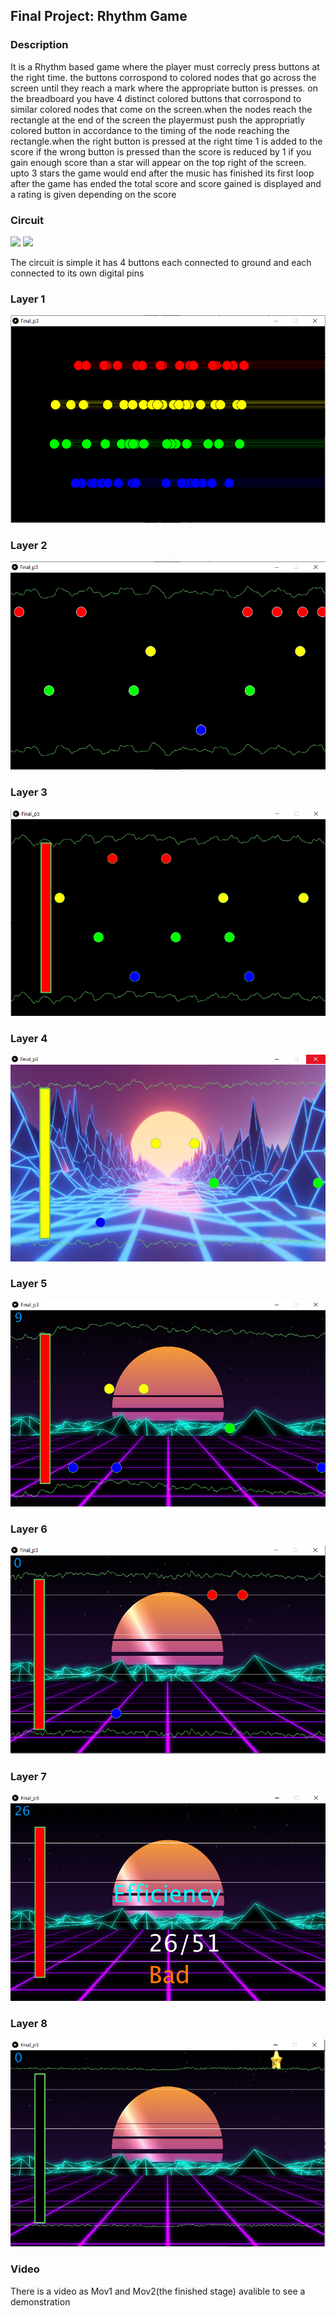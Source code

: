 ## Final Project: Rhythm Game

### Description 

It is a Rhythm based game where the player must correcly press buttons at the right time. the buttons corrospond to colored nodes that go across the screen until they reach a mark where the appropriate button is presses. on the breadboard you have 4 distinct colored buttons that corrospond to similar colored nodes that come on the screen.when the nodes reach the rectangle at the end of the screen the playermust push the appropriatly colored button in accordance to the timing of the node  reaching the rectangle.when the right button is pressed at the right time 1 is added to the score if the wrong button is pressed than the score is reduced by 1 if you gain enough score than a star will appear on the top right of the screen. upto 3 stars the game would end after the music has finished its first loop after the game has ended the total score and score gained is displayed and a rating is given depending on the score

### Circuit

![](sketch1.jpg)
![](sketch2.jpg)

The circuit is simple it has 4 buttons each connected to ground and each connected to its own digital pins

### Layer 1
![](pic1.png)

### Layer 2
![](pic2.png)

### Layer 3
![](pic3.png)

### Layer 4
![](pic4.png)

### Layer 5
![](pic5.png)

### Layer 6
![](pic6.png)

### Layer 7
![](pic7.png)

### Layer 8
![](pic8.png)

### Video

There is a video as Mov1 and Mov2(the finished stage) avalible to see a demonstration
